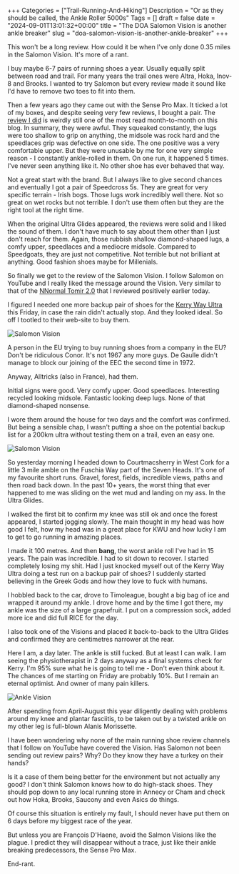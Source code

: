 +++
Categories = ["Trail-Running-And-Hiking"]
Description = "Or as they should be called, the Ankle Roller 5000s"
Tags = []
draft = false
date = "2024-09-01T13:01:32+00:00"
title = "The DOA Salomon Vision is another ankle breaker"
slug = "doa-salomon-vision-is-another-ankle-breaker"
+++

This won't be a long review. How could it be when I've only done 0.35 miles in the Salomon Vision. It's more of a rant.

I buy maybe 6-7 pairs of running shoes a year. Usually equally split between road and trail. For many years the trail ones were Altra, Hoka, Inov-8 and Brooks. I wanted to try Salomon but every review made it sound like I'd have to remove two toes to fit into them.

Then a few years ago they came out with the Sense Pro Max. It ticked a lot of my boxes, and despite seeing very few reviews, I bought a pair. The [review I did](https://conoroneill.com/2018/03/12/the-fatally-flawed-salomon-sense-pro-max/) is weirdly still one of the most read month-to-month on this blog. In summary, they were awful. They squeaked constantly, the lugs were too shallow to grip on anything, the midsole was rock hard and the speedlaces grip was defective on one side. The one positive was a very comfortable upper. But they were unusable by me for one very simple reason - I constantly ankle-rolled in them. On one run, it happened 5 times. I've never seen anything like it. No other shoe has ever behaved that way.

Not a great start with the brand. But I always like to give second chances and eventually I got a pair of Speedcross 5s. They are great for very specific terrain - Irish bogs. Those lugs work incredibly well there. Not so great on wet rocks but not terrible. I don't use them often but they are the right tool at the right time.

When the original Ultra Glides appeared, the reviews were solid and I liked the sound of them. I don't have much to say about them other than I just don't reach for them. Again, those rubbish shallow diamond-shaped lugs, a comfy upper, speedlaces and a mediocre midsole. Compared to Speedgoats, they are just not competitive. Not terrible but not brilliant at anything. Good fashion shoes maybe for Millenials.

So finally we get to the review of the Salomon Vision. I follow Salomon on YouTube and I really liked the message around the Vision. Very similar to that of the [NNormal Tomir 2.0](https://conoroneill.com/2024/09/01/nnormal-tomir-20-is-a-grower/) that I reviewed positively earlier today.

I figured I needed one more backup pair of shoes for the [Kerry Way Ultra](https://kerrywayultra.com/) this Friday, in case the rain didn't actually stop. And they looked ideal. So off I tootled to their web-site to buy them. 

![Salomon Vision](/images/2024/09/vision1.jpg)

A person in the EU trying to buy running shoes from a company in the EU? Don't be ridiculous Conor. It's not 1967 any more guys. De Gaulle didn't manage to block our joining of the EEC the second time in 1972.

Anyway, Alltricks (also in France), had them.

Initial signs were good. Very comfy upper. Good speedlaces. Interesting recycled looking midsole. Fantastic looking deep lugs. None of that diamond-shaped nonsense.

I wore them around the house for two days and the comfort was confirmed. But being a sensible chap, I wasn't putting a shoe on the potential backup list for a 200km ultra without testing them on a trail, even an easy one.


![Salomon Vision](/images/2024/09/vision2.jpg)

So yesterday morning I headed down to Courtmacsherry in West Cork for a little 3 mile amble on the Fuschia Way part of the Seven Heads. It's one of my favourite short runs. Gravel, forest, fields, incredible views, paths and then road back down. In the past 10+ years, the worst thing that ever happened to me was sliding on the wet mud and landing on my ass. In the Ultra Glides.

I walked the first bit to confirm my knee was still ok and once the forest appeared, I started jogging slowly. The main thought in my head was how good I felt, how my head was in a great place for KWU and how lucky I am to get to go running in amazing places.

I made it 100 metres. And then **bang**, the worst ankle roll I've had in 15 years. The pain was incredible. I had to sit down to recover. I started completely losing my shit. Had I just knocked myself out of the Kerry Way Ultra doing a test run on a backup pair of shoes? I suddenly started believing in the Greek Gods and how they love to fuck with humans.

I hobbled back to the car, drove to Timoleague, bought a big bag of ice and wrapped it around my ankle. I drove home and by the time I got there, my ankle was the size of a large grapefruit. I put on a compression sock, added more ice and did full RICE for the day.

I also took one of the Visions and placed it back-to-back to the Ultra Glides and confirmed they are centimetres narrower at the rear. 

Here I am, a day later. The ankle is still fucked. But at least I can walk. I am seeing the physiotherapist in 2 days anyway as a final systems check for Kerry. I'm 95% sure what he is going to tell me - Don't even think about it. The chances of me starting on Friday are probably 10%. But I remain an eternal optimist. And owner of many pain killers.

![Ankle Vision](/images/2024/09/ankle.jpg)

After spending from April-August this year diligently dealing with problems around my knee and plantar fasciitis, to be taken out by a twisted ankle on my other leg is full-blown Alanis Morissette.

I have been wondering why none of the main running shoe review channels that I follow on YouTube have covered the Vision. Has Salomon not been sending out review pairs? Why? Do they know they have a turkey on their hands?

Is it a case of them being better for the environment but not actually any good? I don't think Salomon knows how to do high-stack shoes. They should pop down to any local running store in Annecy or Cham and check out how Hoka, Brooks, Saucony and even Asics do things.

Of course this situation is entirely my fault, I should never have put them on 6 days before my biggest race of the year. 

But unless you are François D'Haene, avoid the Salmon Visions like the plague. I predict they will disappear without a trace, just like their ankle breaking predecessors, the Sense Pro Max.

End-rant.